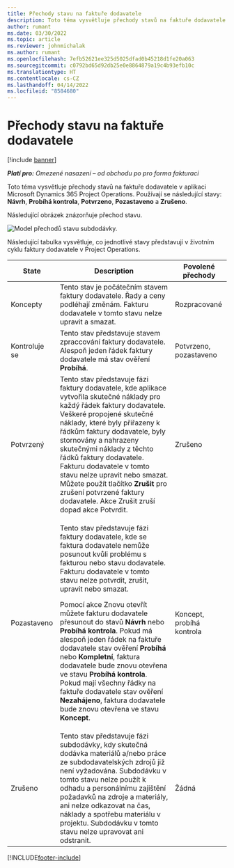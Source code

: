 ```yaml
---
title: Přechody stavu na faktuře dodavatele
description: Toto téma vysvětluje přechody stavů na faktuře dodavatele v aplikaci Microsoft Dynamics 365 Project Operations.
author: rumant
ms.date: 03/30/2022
ms.topic: article
ms.reviewer: johnmichalak
ms.author: rumant
ms.openlocfilehash: 7efb52621ee325d5025dfad0b45218d1fe20a063
ms.sourcegitcommit: c0792bd65d92db25e0e8864879a19c4b93efb10c
ms.translationtype: HT
ms.contentlocale: cs-CZ
ms.lasthandoff: 04/14/2022
ms.locfileid: "8584680"
---
```

# <a name="state-transitions-on-a-vendor-invoice"></a>Přechody stavu na faktuře dodavatele

[!include [banner](../../includes/dataverse-preview.md)]

_**Platí pro:** Omezené nasazení – od obchodu po pro forma fakturaci_

Toto téma vysvětluje přechody stavů na faktuře dodavatele v aplikaci Microsoft Dynamics 365 Project Operations. Používají se následující stavy: **Návrh**, **Probíhá kontrola**, **Potvrzeno**, **Pozastaveno** a **Zrušeno**.

Následující obrázek znázorňuje přechod stavu.

![Model přechodů stavu subdodávky.](../media/VI_State_Model.jpg)

Následující tabulka vysvětluje, co jednotlivé stavy představují v životním cyklu faktury dodavatele v Project Operations.

| State | Description | Povolené přechody |
| --- | --- | --- |
| Koncepty | Tento stav je počátečním stavem faktury dodavatele. Řady a ceny podléhají změnám. Fakturu dodavatele v tomto stavu nelze upravit a smazat. | Rozpracované |
| Kontroluje se | Tento stav představuje stavem zpraccování faktury dodavatele. Alespoň jeden řádek faktury dodavatele má stav ověření **Probíhá**. | Potvrzeno, pozastaveno |
| Potvrzený | Tento stav představuje fázi faktury dodavatele, kde aplikace vytvořila skutečné náklady pro každý řádek faktury dodavatele. Veškeré propojené skutečné náklady, které byly přiřazeny k řádkům faktury dodavatele, byly stornovány a nahrazeny skutečnými náklady z těchto řádků faktury dodavatele. Fakturu dodavatele v tomto stavu nelze upravit nebo smazat. Můžete použít tlačítko **Zrušit** pro zrušení potvrzené faktury dodavatele. Akce Zrušit zruší dopad akce Potvrdit. | Zrušeno |
| Pozastaveno | <p>Tento stav představuje fázi faktury dodavatele, kde se faktura dodavatele nemůže posunout kvůli problému s fakturou nebo stavu dodavatele. Fakturu dodavatele v tomto stavu nelze potvrdit, zrušit, upravit nebo smazat.</p><p>Pomocí akce Znovu otevřít můžete fakturu dodavatele přesunout do stavů **Návrh** nebo **Probíhá kontrola**. Pokud má alespoň jeden řádek na faktuře dodavatele stav ověření **Probíhá** nebo **Kompletní**, faktura dodavatele bude znovu otevřena ve stavu **Probíhá kontrola**. Pokud mají všechny řádky na faktuře dodavatele stav ověření **Nezahájeno**, faktura dodavatele bude znovu otevřena ve stavu **Koncept**.</p> | Koncept, probíhá kontrola |
| Zrušeno | Tento stav představuje fázi subdodávky, kdy skutečná dodávka materiálů a/nebo práce ze subdodavatelských zdrojů již není vyžadována. Subdodávku v tomto stavu nelze použít k odhadu a personálnímu zajištění požadavků na zdroje a materiály, ani nelze odkazovat na čas, náklady a spotřebu materiálu v projektu. Subdodávku v tomto stavu nelze upravovat ani odstranit. | Žádná |

[!INCLUDE[footer-include](../../includes/footer-banner.md)]
